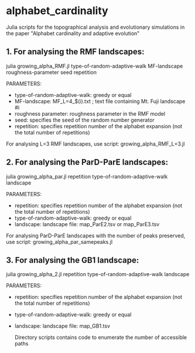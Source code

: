 # alphabet_cardinality

Julia scripts for the topographical analysis and evolutionary simulations in the paper "Alphabet cardinality and adaptive evolution"

## 1. For analysing the RMF landscapes:

julia growing_alpha_RMF.jl type-of-random-adaptive-walk MF-landscape roughness-parameter seed repetition 

  PARAMETERS:
  - type-of-random-adaptive-walk: greedy or equal
  - MF-landscape: MF_L=4_$(i).txt ; text file containing Mt. Fuji landscape #i
  - roughness parameter: roughness parameter in the RMF model
  - seed: specifies the seed of the random number generator
  - repetition: specifies repetition number of the alphabet expansion (not the total number of repetitions)

For analysing L=3 RMF landscapes, use script: growing_alpha_RMF_L=3.jl

## 2. For analysing the ParD-ParE landscapes:

julia growing_alpha_par.jl repetition type-of-random-adaptive-walk landscape

  PARAMETERS:
- repetition: specifies repetition number of the alphabet expansion (not the total number of repetitions)
- type-of-random-adaptive-walk: greedy or equal
- landscape: landscape file: map_ParE2.tsv or map_ParE3.tsv

For analysing ParD-ParE landscapes with the number of peaks preserved, use script: growing_alpha_par_samepeaks.jl

## 3. For analysing the GB1 landscape:

julia growing_alpha_2.jl repetition type-of-random-adaptive-walk landscape

  PARAMETERS:
- repetition: specifies repetition number of the alphabet expansion (not the total number of repetitions)
- type-of-random-adaptive-walk: greedy or equal
- landscape: landscape file: map_GB1.tsv


  Directory scripts contains code to enumerate the number of accessible paths 
  








